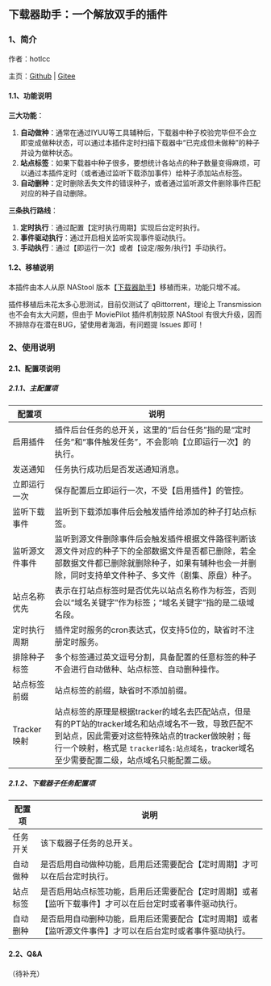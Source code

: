 ## 下载器助手：一个解放双手的插件

### 1、简介

作者：hotlcc

主页：[Github](https://github.com/hotlcc) | [Gitee](https://gitee.com/hotlcc)

#### 1.1、功能说明

**三大功能**：

1. **自动做种**：通常在通过IYUU等工具辅种后，下载器中种子校验完毕但不会立即变成做种状态，可以通过本插件定时扫描下载器中“已完成但未做种”的种子并设为做种状态。
1. **站点标签**：如果下载器中种子很多，要想统计各站点的种子数量变得麻烦，可以通过本插件定时（或者通过监听下载添加事件）给种子添加站点标签。
1. **自动删种**：定时删除丢失文件的错误种子，或者通过监听源文件删除事件匹配对应的种子自动删除。

**三条执行路线**：

1. **定时执行**：通过配置【定时执行周期】实现后台定时执行。
1. **事件驱动执行**：通过开启相关监听实现事件驱动执行。
1. **手动执行**：通过【即运行一次】或者【设定/服务/执行】手动执行。

#### 1.2、移植说明

本插件由本人从原 NAStool 版本【[下载器助手](https://gitee.com/hotlcc/nastool-plugin/tree/master/downloader-helper)】移植而来，功能只增不减。

插件移植后未花太多心思测试，目前仅测试了 qBittorrent，理论上 Transmission 也不会有太大问题，但由于 MoviePilot 插件机制较原 NAStool 有很大升级，因而不排除存在潜在BUG，望使用者海涵，有问题提 Issues 即可！

### 2、使用说明

#### 2.1、配置项说明

##### 2.1.1、主配置项

|配置项|说明|
|---|---|
|启用插件|插件后台任务的总开关，这里的“后台任务”指的是“定时任务”和“事件触发任务”，不会影响【立即运行一次】的执行。|
|发送通知|任务执行成功后是否发送通知消息。|
|立即运行一次|保存配置后立即运行一次，不受【启用插件】的管控。|
|监听下载事件|监听到下载添加事件后会触发插件给添加的种子打站点标签。|
|监听源文件事件|监听到源文件删除事件后会触发插件根据文件路径判断该源文件对应的种子下的全部数据文件是否都已删除，若全部数据文件都已删除就删除种子，如果有辅种也会一并删除，同时支持单文件种子、多文件（剧集、原盘）种子。|
|站点名称优先|表示在打站点标签时是否优先以站点名称作为标签，否则会以“域名关键字”作为标签；“域名关键字”指的是二级域名段。|
|定时执行周期|插件定时服务的cron表达式，仅支持5位的，缺省时不注册定时服务。|
|排除种子标签|多个标签通过英文逗号分割，具备配置的任意标签的种子不会进行自动做种、站点标签、自动删种操作。|
|站点标签前缀|站点标签的前缀，缺省时不添加前缀。|
|Tracker映射|站点标签的原理是根据tracker的域名去匹配站点，但是有的PT站的tracker域名和站点域名不一致，导致匹配不到站点，因此需要对这些特殊站点的tracker做映射；每行一个映射，格式是 `tracker域名:站点域名`，tracker域名至少需要配置二级，站点域名只能配置二级。|

##### 2.1.2、下载器子任务配置项

|配置项|说明|
|---|---|
|任务开关|该下载器子任务的总开关。|
|自动做种|是否启用自动做种功能，启用后还需要配合【定时周期】才可以在后台定时执行。|
|站点标签|是否启用站点标签功能，启用后还需要配合【定时周期】或者【监听下载事件】才可以在后台定时或者事件驱动执行。|
|自动删种|是否启用自动删种功能，启用后还需要配合【定时周期】或者【监听源文件事件】才可以在后台定时或者事件驱动执行。|

#### 2.2、Q&A

（待补充）
